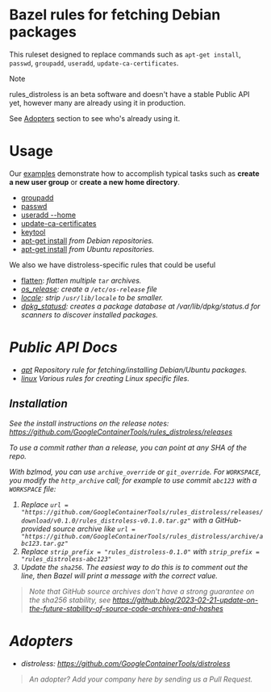 # Bazel rules for fetching Debian packages

This ruleset designed to replace commands such as `apt-get install`, `passwd`, `groupadd`, `useradd`, `update-ca-certificates`.

> [!NOTE]
> rules_distroless is an beta software and doesn't have a stable Public API yet, however many are already using it in production.
>
> See [Adopters](#adopters) section to see who's already using it.

# Usage

Our [examples](/examples) demonstrate how to accomplish typical tasks such as <b>create a new user group</b> or <b>create a new home directory</b>.

- [groupadd](/examples/group)
- [passwd](/examples/passwd)
- [useradd --home](/examples/home)
- [update-ca-certificates](/examples/cacerts)
- [keytool](/examples/java_keystore)
- [apt-get install](/examples/debian_snapshot) <i>from Debian repositories.</i>
- [apt-get install](/examples/ubuntu_snapshot) <i>from Ubuntu repositories.</i>

We also we have distroless-specific rules that could be useful 

- [flatten](/examples/flatten): <i>flatten multiple `tar` archives.</s>
- [os_release](/examples/os_release): <i>create a `/etc/os-release` file</s>
- [locale](/examples/locale): <i>strip `/usr/lib/locale` to be smaller.</s>
- [dpkg_statusd](/examples/statusd): <i>creates a package database at /var/lib/dpkg/status.d for scanners to discover installed packages.</i>


# Public API Docs

- [apt](/docs/apt.md) Repository rule for fetching/installing Debian/Ubuntu packages.
- [linux](/docs/rules.md) Various rules for creating Linux specific files.


## Installation

See the install instructions on the release notes: <https://github.com/GoogleContainerTools/rules_distroless/releases>

To use a commit rather than a release, you can point at any SHA of the repo.

With bzlmod, you can use `archive_override` or `git_override`. For `WORKSPACE`, you modify the `http_archive` call; for example to use commit `abc123` with a `WORKSPACE` file:

1. Replace `url = "https://github.com/GoogleContainerTools/rules_distroless/releases/download/v0.1.0/rules_distroless-v0.1.0.tar.gz"`
   with a GitHub-provided source archive like `url = "https://github.com/GoogleContainerTools/rules_distroless/archive/abc123.tar.gz"`
1. Replace `strip_prefix = "rules_distroless-0.1.0"` with `strip_prefix = "rules_distroless-abc123"`
1. Update the `sha256`. The easiest way to do this is to comment out the line, then Bazel will
   print a message with the correct value.

> Note that GitHub source archives don't have a strong guarantee on the sha256 stability, see
> <https://github.blog/2023-02-21-update-on-the-future-stability-of-source-code-archives-and-hashes>


# Adopters

- distroless: https://github.com/GoogleContainerTools/distroless

> An adopter? Add your company here by sending us a Pull Request.
